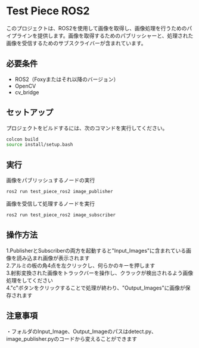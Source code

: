 # Test Piece ROS2

このプロジェクトは、ROS2を使用して画像を取得し、画像処理を行うためのパイプラインを提供します。画像を取得するためのパブリッシャーと、処理された画像を受信するためのサブスクライバーが含まれています。

## 必要条件

- ROS2（Foxyまたはそれ以降のバージョン）
- OpenCV
- cv_bridge

## セットアップ

プロジェクトをビルドするには、次のコマンドを実行してください。

```bash
colcon build
source install/setup.bash
```

## 実行

画像をパブリッシュするノードの実行
```bash
ros2 run test_piece_ros2 image_publisher
```

画像を受信して処理するノードを実行
```bash
ros2 run test_piece_ros2 image_subscriber
```

## 操作方法
1.PublisherとSubscriberの両方を起動すると"Input_Images"に含まれている画像を読み込まれ画像が表示されます  
2.アルミの板の角4点を左クリックし、何らかのキーを押します  
3.射影変換された画像をトラックバーを操作し、クラックが検出されるよう画像処理をしてください  
4."c"ボタンをクリックすることで処理が終わり、"Output_Images"に画像が保存されます  

## 注意事項
・フォルダのInput_Image、Output_Imageのパスはdetect.py、image_publisher.pyのコードから変えることができます
